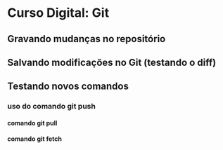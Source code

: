 # Curso Digital: Git

## Gravando mudanças no repositório

## Salvando modificações no Git (testando o diff)

## Testando novos comandos
### uso do comando git push
#### comando git pull
#### comando git fetch
